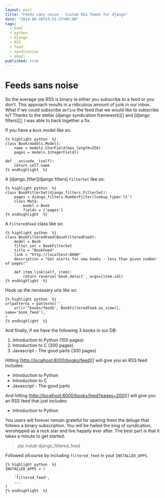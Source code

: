 ```yaml
---
layout: post
title: "Feeds sans noise - Custom RSS feeds for django"
date: "2014-08-19T23:51:27+05:00"
tags: 
  - html
  - python
  - django
  - RSS
  - feed
  - syndication
  - email
published: true
---
```


Feeds sans noise
================

So the average-joe RSS is binary ie either you subscribe to a feed or you don’t. This approach results in a ridiculous amount of junk in our inbox. What if we could subscribe `define` the feed that we would like to subscribe to? Thanks to the stellar [django syndication framework][] and [django filters][], I was able to hack together a fix.

If you have a `Book` model like so:

    {% highlight python  %}
    class Book(models.Model):
        name = models.CharField(max_length=256)
        pages = models.IntegerField()

    def __unicode__(self):
        return self.name
    {% endhighlight  %}

A [django\_filter][django filters] `FilterSet` like so:

    {% highlight python  %}
    class BookFilterSet(django_filters.FilterSet):
        pages = django_filters.NumberFilter(lookup_type='lt')
        class Meta:
            model = Book
            fields = ['pages']
    {% endhighlight  %}

A `FilteredFeed` class like so:

    {% highlight python  %}
    class BookFilteredFeed(BaseFilteredFeed):
        model = Book
        filter_set = BookFilterSet
        title = "BookFeed"
        link = "http://localhost:8000"
        description = "Get alerts for new books - less than given number of pages!"

        def item_link(self, item):
            return reverse('book_detail', args=[item.id])
    {% endhighlight  %}

Hook up the necessary urls like so:

    {% highlight python  %}
    urlpatterns = patterns('',
        url(r'^books/feed$', BookFilteredFeed.as_view(), name='book_feed'),
    )
    {% endhighlight  %}

And finally, if we have the following 3 books in our DB:

1.  Introduction to Python (100 pages)
2.  Introduction to C (300 pages)
3.  Javascript - The good parts (300 pages)

Hitting [<http://localhost:8000/books/feed>][] will give you an RSS feed includes:

-   Introduction to Python
-   Introduction to C
-   Javascript - The good parts

And hitting [<http://localhost:8000/books/feed?pages=200>][] will give you an RSS feed that just includes:

-   Introduction to Python

You users will forever remain grateful for sparing them the deluge that follows a binary subscription. You will be hailed the king of syndication, worshipped as a rock star and live happily ever after. The best part is that it takes a minute to get started:

> pip install django_filtered_feed

Followed ofcourse by including `filtered_feed` in your `INSTALLED_APPS`.

    {% highlight python  %}
    INSTALLED_APPS = (
        ...
        'filtered_feed',
        ...
    )
    {% endhighlight  %}